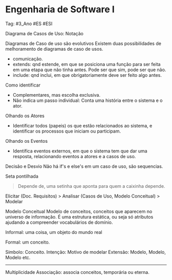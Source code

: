 # Engenharia de Software I

Tag: #3_Ano #ES #ESI

Diagrama de Casos de Uso: Notação

Diagramas de Caso de uso são evolutivos
Existem duas possibilidades de melhoramento de diagramas de caso de usos.
- comunicação.
- extends: qnd estende, em que se posiciona uma função para ser feita em uma etapa que não tinha antes. Pode ser que sim, pode ser que não.
- include: qnd inclui, em que obrigatoriamente deve ser feito algo antes.

Como identificar
- Complementares, mas escolha exclusiva.
- Não indica um passo individual: Conta uma história entre o sistema e o ator.

Olhando os Atores
- Identificar todos (papeis) os que estão relacionados ao sistema, e identificar os processos que iniciam ou participam.

Olhando os Eventos
- Identifica eventos externos, em que o sistema tem que dar uma resposta, relacionando eventos a atores e a casos de uso.

Decisão e Desvio
Não há if's e else's em um caso de uso, são sequencias.

Seta pontilhada
> Depende de, uma setinha que aponta para quem a caixinha depende.

Elicitar (Doc. Requisitos) > Analisar (Casos de Uso, Modelo Conceitual) > Modelar

Modelo Conceitual
Modelo de conceitos, conceitos que aparecem no universo de informação. É uma estrutura estática, ou seja só atributos ajudando a compreender vocabulários de domínio.

Informal: uma coisa, um objeto do mundo real

Formal: um conceito.

Símbolo: Conceito.
Intenção: Motivo de modelar
Extensão: Modelo, Modelo, Modelo etc.

---

Multiplicidade
Associação: associa conceitos, temporária ou eterna.